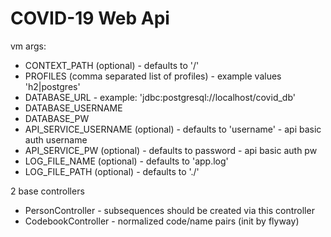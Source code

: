 # COVID-19 Web Api

vm args: 
- CONTEXT_PATH (optional) - defaults to '/'
- PROFILES (comma separated list of profiles) - example values 'h2|postgres'
- DATABASE_URL - example: 'jdbc:postgresql://localhost/covid_db'
- DATABASE_USERNAME
- DATABASE_PW
- API_SERVICE_USERNAME (optional) - defaults to 'username' - api basic auth username
- API_SERVICE_PW (optional) - defaults to password - api basic auth pw
- LOG_FILE_NAME (optional) - defaults to 'app.log'
- LOG_FILE_PATH (optional) - defaults to './'

2 base controllers
- PersonController - subsequences should be created via this controller
- CodebookController - normalized code/name pairs (init by flyway)

